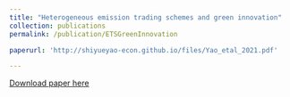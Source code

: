 ```yaml
---
title: "Heterogeneous emission trading schemes and green innovation"
collection: publications
permalink: /publication/ETSGreenInnovation

paperurl: 'http://shiyueyao-econ.github.io/files/Yao_etal_2021.pdf'

---
```



[Download paper here](http://shiyueyao-ecom.github.io/files/Yao_etal_2021.pdf)

